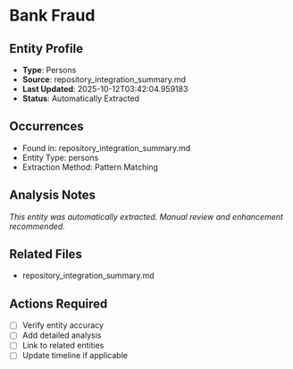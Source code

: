 # Bank Fraud

## Entity Profile
- **Type**: Persons
- **Source**: repository_integration_summary.md
- **Last Updated**: 2025-10-12T03:42:04.959183
- **Status**: Automatically Extracted

## Occurrences
- Found in: repository_integration_summary.md
- Entity Type: persons
- Extraction Method: Pattern Matching

## Analysis Notes
*This entity was automatically extracted. Manual review and enhancement recommended.*

## Related Files
- repository_integration_summary.md

## Actions Required
- [ ] Verify entity accuracy
- [ ] Add detailed analysis
- [ ] Link to related entities
- [ ] Update timeline if applicable
